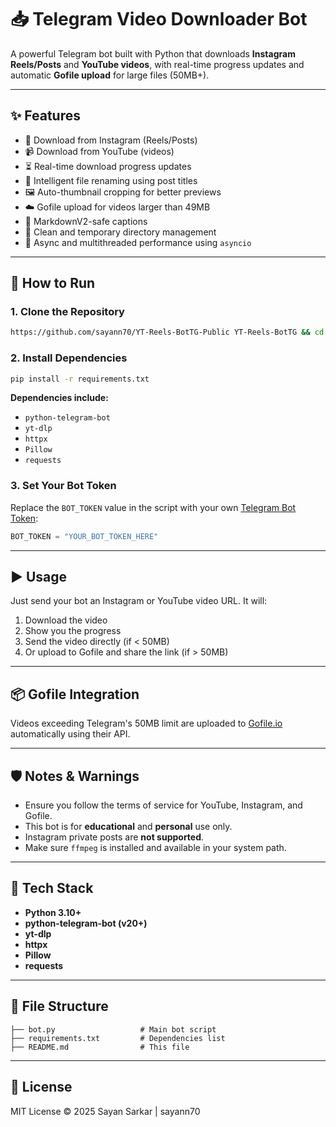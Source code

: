 # 📥 Telegram Video Downloader Bot

A powerful Telegram bot built with Python that downloads **Instagram Reels/Posts** and **YouTube videos**, with real-time progress updates and automatic **Gofile upload** for large files (50MB+).

---

## ✨ Features

- 📸 Download from Instagram (Reels/Posts)
- 📹 Download from YouTube (videos)
- ⏳ Real-time download progress updates
- 🧠 Intelligent file renaming using post titles
- 🖼️ Auto-thumbnail cropping for better previews
- ☁️ Gofile upload for videos larger than 49MB
- 🧼 MarkdownV2-safe captions
- 🧪 Clean and temporary directory management
- 🚀 Async and multithreaded performance using `asyncio`

---

## 🚀 How to Run

### 1. Clone the Repository

```bash
https://github.com/sayann70/YT-Reels-BotTG-Public YT-Reels-BotTG && cd YT-Reels-BotTG
```

### 2. Install Dependencies

```bash
pip install -r requirements.txt
```

**Dependencies include:**
- `python-telegram-bot`
- `yt-dlp`
- `httpx`
- `Pillow`
- `requests`

### 3. Set Your Bot Token

Replace the `BOT_TOKEN` value in the script with your own [Telegram Bot Token](https://t.me/BotFather):

```python
BOT_TOKEN = "YOUR_BOT_TOKEN_HERE"
```

---

## ▶️ Usage

Just send your bot an Instagram or YouTube video URL. It will:

1. Download the video
2. Show you the progress
3. Send the video directly (if < 50MB)
4. Or upload to Gofile and share the link (if > 50MB)

---

## 📦 Gofile Integration

Videos exceeding Telegram's 50MB limit are uploaded to [Gofile.io](https://gofile.io) automatically using their API.

---

## 🛡️ Notes & Warnings

- Ensure you follow the terms of service for YouTube, Instagram, and Gofile.
- This bot is for **educational** and **personal** use only.
- Instagram private posts are **not supported**.
- Make sure `ffmpeg` is installed and available in your system path.

---

## 🧰 Tech Stack

- **Python 3.10+**
- **python-telegram-bot (v20+)**
- **yt-dlp**
- **httpx**
- **Pillow**
- **requests**

---

## 📁 File Structure

```
├── bot.py                   # Main bot script
├── requirements.txt         # Dependencies list
├── README.md                # This file
```

---

## 📃 License

MIT License © 2025 Sayan Sarkar | sayann70
